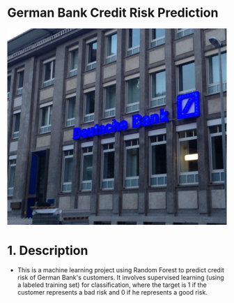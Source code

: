 # German Bank Credit Risk Prediction

<img src="images/german_bank.jpg" width="800" height="450">

# 1. Description
- This is a machine learning project using Random Forest to predict credit risk of German Bank's customers. It involves supervised learning (using a labeled training set) for classification, where the target is 1 if the customer represents a bad risk and 0 if he represents a good risk.
